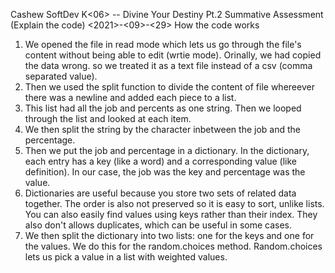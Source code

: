 Cashew
SoftDev
K<06> -- Divine Your Destiny Pt.2 Summative Assessment (Explain the code)
<2021>-<09>-<29>
How the code works
1. We opened the file in read mode which lets us go through the file's content without being able to edit (wrtie mode). Orinally, we had copied the data wrong. so we treated it as a text file instead of a csv (comma separated value).
2. Then we used the split function to divide the content of file whereever there was a newline and added each piece to a list.
3. This list had all the job and percents as one string. Then we looped through the list and looked at each item. 
4. We then split the string by the character inbetween the job and the percentage.
5. Then we put the job and percentage in a dictionary. In the dictionary, each entry has a key (like a word) and a corresponding value (like definition). In our case, the job was the key and percentage was the value.
6. Dictionaries are useful because you store two sets of related data together. The order is also not preserved so it is easy to sort, unlike lists. You can also easily find values using keys rather than their index. They also don't allows duplicates, which can be useful in some cases.
7. We then split the dictionary into two lists: one for the keys and one for the values. We do this for the random.choices method. Random.choices lets us pick a value in a list with weighted values.
